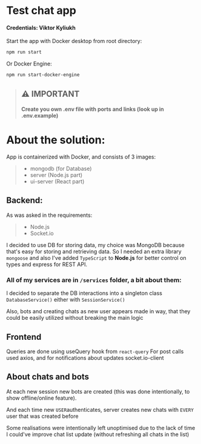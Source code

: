 # Test chat app
#### Credentials: Viktor Kyliukh 

Start the app with Docker desktop from root directory:
```bash
npm run start
```
Or
Docker Engine:
```bash
npm run start-docker-engine
```

> ## **⚠️ IMPORTANT️**
> #### Create you own .env file with ports and links (look up in .env.example)

# About the solution:

App is containerized with Docker, and consists of 3 images:

> - mongodb (for Database)
> - server (Node.js part)
> - ui-server (React part)

## Backend:

As was asked in the requirements:

> - Node.js
> - Socket.io 

I decided to use DB for storing data, 
my choice was MongoDB because that's 
easy for storing and retrieving data. 
So I needed an extra library `mongoose` and also
I've added `TypeScript` to **Node.js** for better 
control on types and express for REST API.

### All of my services are in `/services` folder, a bit about them:

I decided to separate the DB interactions into a
singleton class `DatabaseService()` either with `SessionService()`

Also, bots and creating chats as new user appears made in way, 
that they could be easily utilized without breaking the main logic

## Frontend

Queries are done using useQuery hook from `react-query`
For post calls used axios, and for notifications about updates
socket.io-client

## About chats and bots

At each new session new bots are created (this was done intentionally,
to show offline/online feature).

And each time new `USER`authenticates, server creates new chats with `EVERY` 
user that was created before

Some realisations were intentionally left unoptimised due to the lack of time
I could've improve chat list update (without refreshing all chats in the list)
